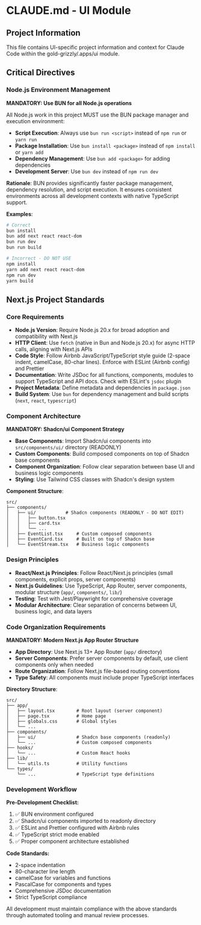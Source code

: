 # CLAUDE.md - UI Module

## Project Information

This file contains UI-specific project information and context for Claude Code within the gold-grizzly/.apps/ui module.

## Critical Directives

### Node.js Environment Management

**MANDATORY: Use BUN for all Node.js operations**

All Node.js work in this project MUST use the BUN package manager and execution environment:

- **Script Execution**: Always use `bun run <script>` instead of `npm run` or `yarn run`
- **Package Installation**: Use `bun install <package>` instead of `npm install` or `yarn add`
- **Dependency Management**: Use `bun add <package>` for adding dependencies
- **Development Server**: Use `bun dev` instead of `npm run dev`

**Rationale**: BUN provides significantly faster package management, dependency resolution, and script execution. It ensures consistent environments across all development contexts with native TypeScript support.

**Examples**:
```bash
# Correct
bun install
bun add next react react-dom
bun run dev
bun run build

# Incorrect - DO NOT USE
npm install
yarn add next react react-dom
npm run dev
yarn build
```

## Next.js Project Standards

### Core Requirements

- **Node.js Version**: Require Node.js 20.x for broad adoption and compatibility with Next.js
- **HTTP Client**: Use `fetch` (native in Bun and Node.js 20.x) for async HTTP calls, aligning with Next.js APIs
- **Code Style**: Follow Airbnb JavaScript/TypeScript style guide (2-space indent, camelCase, 80-char lines). Enforce with ESLint (Airbnb config) and Prettier
- **Documentation**: Write JSDoc for all functions, components, modules to support TypeScript and API docs. Check with ESLint's `jsdoc` plugin
- **Project Metadata**: Define metadata and dependencies in `package.json`
- **Build System**: Use `bun` for dependency management and build scripts (`next`, `react`, `typescript`)

### Component Architecture

**MANDATORY: Shadcn/ui Component Strategy**

- **Base Components**: Import Shadcn/ui components into `src/components/ui/` directory (READONLY)
- **Custom Components**: Build composed components on top of Shadcn base components
- **Component Organization**: Follow clear separation between base UI and business logic components
- **Styling**: Use Tailwind CSS classes with Shadcn's design system

**Component Structure**:
```
src/
├── components/
│   ├── ui/           # Shadcn components (READONLY - DO NOT EDIT)
│   │   ├── button.tsx
│   │   ├── card.tsx
│   │   └── ...
│   ├── EventList.tsx     # Custom composed components
│   ├── EventCard.tsx     # Built on top of Shadcn base
│   └── EventStream.tsx   # Business logic components
```

### Design Principles

- **React/Next.js Principles**: Follow React/Next.js principles (small components, explicit props, server components)
- **Next.js Guidelines**: Use TypeScript, App Router, server components, modular structure (`app/`, `components/`, `lib/`)
- **Testing**: Test with Jest/Playwright for comprehensive coverage
- **Modular Architecture**: Clear separation of concerns between UI, business logic, and data layers

### Code Organization Requirements

**MANDATORY: Modern Next.js App Router Structure**

- **App Directory**: Use Next.js 13+ App Router (`app/` directory)
- **Server Components**: Prefer server components by default, use client components only when needed
- **Route Organization**: Follow Next.js file-based routing conventions
- **Type Safety**: All components must include proper TypeScript interfaces

**Directory Structure**:
```
src/
├── app/
│   ├── layout.tsx        # Root layout (server component)
│   ├── page.tsx          # Home page
│   ├── globals.css       # Global styles
│   └── ...
├── components/
│   ├── ui/               # Shadcn base components (readonly)
│   └── ...               # Custom composed components
├── hooks/
│   └── ...               # Custom React hooks
├── lib/
│   └── utils.ts          # Utility functions
└── types/
    └── ...               # TypeScript type definitions
```

### Development Workflow

**Pre-Development Checklist:**
1. ✅ BUN environment configured
2. ✅ Shadcn/ui components imported to readonly directory
3. ✅ ESLint and Prettier configured with Airbnb rules
4. ✅ TypeScript strict mode enabled
5. ✅ Proper component architecture established

**Code Standards:**
- 2-space indentation
- 80-character line length
- camelCase for variables and functions
- PascalCase for components and types
- Comprehensive JSDoc documentation
- Strict TypeScript compliance

All development must maintain compliance with the above standards through automated tooling and manual review processes.
